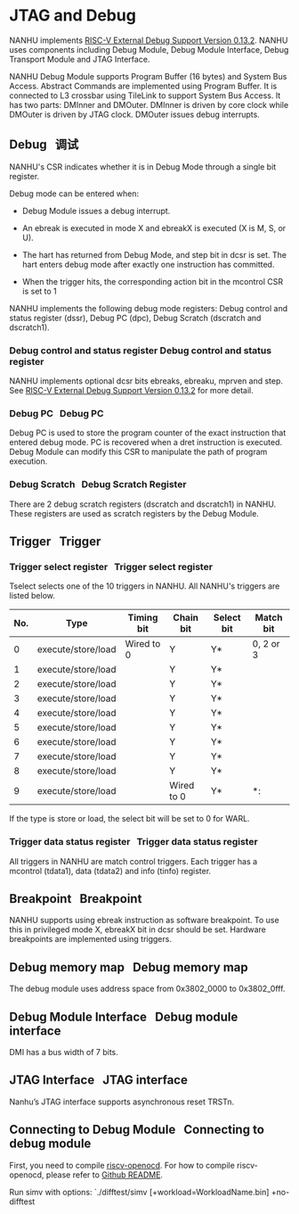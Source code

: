 # JTAG and Debug

NANHU implements [RISC-V External Debug Support Version 0.13.2](https://riscv.org/wp-content/uploads/2019/03/riscv-debug-release.pdf).
NANHU uses components including Debug Module, Debug Module Interface, Debug Transport Module and JTAG Interface.

NANHU Debug Module supports Program Buffer (16 bytes) and System Bus Access. Abstract Commands are implemented using Program Buffer.
It is connected to L3 crossbar using TileLink to support System Bus Access.
It has two parts: DMInner and DMOuter. DMInner is driven by core clock while DMOuter is driven by JTAG clock. DMOuter issues debug interrupts.

## Debug &nbsp; 调试
NANHU's CSR indicates whether it is in Debug Mode through a single bit register.

Debug mode can be entered when:

* Debug Module issues a debug interrupt.

* An ebreak is executed in mode X and ebreakX is executed (X is M, S, or U).

* The hart has returned from Debug Mode, and step bit in dcsr is set. The hart enters debug mode after exactly one instruction has committed.
* When the trigger hits, the corresponding action bit in the mcontrol CSR is set to 1

NANHU implements the following debug mode registers:
Debug control and status register (dssr), Debug PC (dpc), Debug Scratch (dscratch and dscratch1).

### Debug control and status register Debug control and status register

NANHU implements optional dcsr bits ebreaks, ebreaku, mprven and step.
See [RISC-V External Debug Support Version 0.13.2](https://riscv.org/wp-content/uploads/2019/03/riscv-debug-release.pdf) for more detail.

### Debug PC &nbsp; Debug PC

Debug PC is used to store the program counter of the exact instruction that entered debug mode. PC is recovered when a dret instruction is executed. Debug Module can modify this CSR to manipulate the path of program execution.

### Debug Scratch &nbsp; Debug Scratch Register

There are 2 debug scratch registers (dscratch and dscratch1) in NANHU. These registers are used as scratch registers by the Debug Module.

## Trigger &nbsp; Trigger

### Trigger select register &nbsp; Trigger select register

Tselect selects one of the 10 triggers in NANHU. All NANHU's triggers are listed below.

| No. | Type | Timing bit | Chain bit | Select bit | Match bit | 
| --- | --- | --- | --- | --- | --- | 
| 0 | execute/store/load | Wired to 0 | Y | Y* | 0, 2 or 3 | 
| 1 | execute/store/load | | Y | Y* | 
| 2 | execute/store/load | | Y | Y* | 
| 3 | execute/store/load | | Y | Y* | 
| 4 | execute/store/load | | Y | Y* | 
| 5 | execute/store/load | | Y | Y* | 
| 6 | execute/store/load | | Y | Y* | 
| 7 | execute/store/load | | Y | Y* | 
| 8 | execute/store/load | | Y | Y* | 
| 9 | execute/store/load | | Wired to 0 | Y* | *: 

If the type is store or load, the select bit will be set to 0 for WARL.

### Trigger data status register &nbsp; Trigger data status register

All triggers in NANHU are match control triggers. Each trigger has a mcontrol (tdata1), data (tdata2) and info (tinfo) register.

## Breakpoint &nbsp; Breakpoint

NANHU supports using ebreak instruction as software breakpoint. To use this in privileged mode X, ebreakX bit in dcsr should be set. Hardware breakpoints are implemented using triggers.

## Debug memory map &nbsp; Debug memory map

The debug module uses address space from 0x3802_0000 to 0x3802_0fff.

## Debug Module Interface &nbsp; Debug module interface

DMI has a bus width of 7 bits.

## JTAG Interface &nbsp; JTAG interface

Nanhu’s JTAG interface supports asynchronous reset TRSTn.

## Connecting to Debug Module &nbsp; Connecting to debug module
First, you need to compile [riscv-openocd](https://github.com/riscv/riscv-openocd). For how to compile riscv-openocd, please refer to [Github README](https://github.com/riscv/riscv-openocd/blob/riscv/README).

Run simv with options: `./difftest/simv [+workload=WorkloadName.bin] +no-difftest
